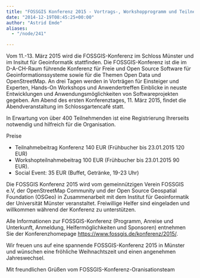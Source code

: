 ```yaml
---
title: "FOSSGIS Konferenz 2015 - Vortrags-, Workshopprogramm und Teilnehmeranmeldung online "
date: "2014-12-19T08:45:25+00:00"
author: "Astrid Emde"
aliases:
  - "/node/241"

---
```


<p>Vom 11.-13. März 2015 wird die FOSSGIS-Konferenz im Schloss Münster und im Insitut für Geoinformatik stattfinden. Die FOSSGIS-Konferenz ist die im D-A-CH-Raum führende Konferenz für Freie und Open Source Software für Geoinformationssysteme sowie für die Themen Open Data und OpenStreetMap. An drei Tagen werden in Vorträgen für Einsteiger und Experten, Hands-On Workshops und Anwendertreffen Einblicke in neuste Entwicklungen und Anwendungsmöglichkeiten von Softwareprojekten gegeben. Am Abend des ersten Konferenztages, 11. März 2015, findet die Abendveranstaltung im Schlossgartencaf&eacute; statt.</p>
<p>In Erwartung von über 400 Teilnehmenden ist eine Registrierung Ihrerseits notwendig und hilfreich für die Organisation.</p>
<p>Preise</p>
<ul>
	<li>
		Teilnahmebeitrag Konferenz 140 EUR (Frühbucher bis 23.01.2015 120 EUR)</li>
	<li>
		Workshopteilnahmebeitrag 100 EUR (Frühbucher bis 23.01.2015 90 EUR).</li>
	<li>
		Social Event: 35 EUR (Buffet, Getränke, 19-23 Uhr)</li>
</ul>
<p>Die FOSSGIS Konferenz 2015 wird vom gemeinnützigen Verein FOSSGIS e.V, der OpenStreetMap Community und der Open Source Geospatial Foundation (OSGeo) in Zusammenarbeit mit dem Institut für Geoinformatik der Universität Münster veranstaltet. Freiwillige Helfer sind eingeladen und willkommen während der Konferenz zu unterstützen.</p>
<p>Alle Informationen zur FOSSGIS-Konferenz (Programm, Anreise und Unterkunft, Anmeldung, Helfermöglichkeiten und Sponsoren) entnehmen Sie der Konferenzhomepage <a class="external free" href="https://www.fossgis.de/konferenz/2015/" rel="nofollow" title="https://www.fossgis.de/konferenz/2015/">https://www.fossgis.de/konferenz/2015/</a>.</p>
<p>Wir freuen uns auf eine spannende FOSSGIS-Konferenz 2015 in Münster und wünschen eine fröhliche Weihnachtszeit und einen angenehmen Jahreswechsel.</p>
<p>Mit freundlichen Grüßen vom FOSSGIS-Konferenz-Oranisationsteam</p>
